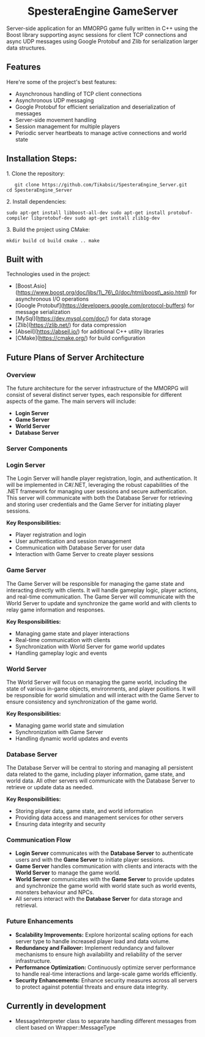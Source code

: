 <h1 align="center" id="title">SpesteraEngine GameServer</h1>

<p id="description">Server-side application for an MMORPG game fully written in C++ using the Boost library supporting async sessions for client TCP connections and async UDP messages using Google Protobuf and Zlib for serialization larger data structures.</p>

  
  
<h2>Features</h2>

Here're some of the project's best features:

*   Asynchronous handling of TCP client connections
*   Asynchronous UDP messaging
*   Google Protobuf for efficient serialization and deserialization of messages
*   Server-side movement handling
*   Session management for multiple players
*   Periodic server heartbeats to manage active connections and world state

<h2>Installation Steps:</h2>

<p>1. Clone the repository:</p>

```
   git clone https://github.com/Tikabsic/SpesteraEngine_Server.git    cd SpesteraEngine_Server
```

<p>2. Install dependencies:</p>

```
sudo apt-get install libboost-all-dev sudo apt-get install protobuf-compiler libprotobuf-dev sudo apt-get install zlib1g-dev
```

<p>3. Build the project using CMake:</p>

```
mkdir build cd build cmake .. make
```

  
  
<h2>Built with</h2>

Technologies used in the project:

*   \[Boost.Asio\](https://www.boost.org/doc/libs/1\_76\_0/doc/html/boost\_asio.html) for asynchronous I/O operations
*   \[Google Protobuf\](https://developers.google.com/protocol-buffers) for message serialization
*   \[MySql\](https://dev.mysql.com/doc/) for data storage
*   \[Zlib\](https://zlib.net/) for data compression
*   \[Abseil\](https://abseil.io/) for additional C++ utility libraries
*   \[CMake\](https://cmake.org/) for build configuration

<h2>Future Plans of Server Architecture</h2>

### Overview

The future architecture for the server infrastructure of the MMORPG will consist of several distinct server types, each responsible for different aspects of the game. The main servers will include:

- **Login Server**
- **Game Server**
- **World Server**
- **Database Server**

### Server Components

<h3>Login Server</h3>

The Login Server will handle player registration, login, and authentication. It will be implemented in C#/.NET, leveraging the robust capabilities of the .NET framework for managing user sessions and secure authentication. This server will communicate with both the Database Server for retrieving and storing user credentials and the Game Server for initiating player sessions.

**Key Responsibilities:**
- Player registration and login
- User authentication and session management
- Communication with Database Server for user data
- Interaction with Game Server to create player sessions

<h3>Game Server</h3>

The Game Server will be responsible for managing the game state and interacting directly with clients. It will handle gameplay logic, player actions, and real-time communication. The Game Server will communicate with the World Server to update and synchronize the game world and with clients to relay game information and responses.

**Key Responsibilities:**
- Managing game state and player interactions
- Real-time communication with clients
- Synchronization with World Server for game world updates
- Handling gameplay logic and events

<h3> World Server</h3>

The World Server will focus on managing the game world, including the state of various in-game objects, environments, and player positions. It will be responsible for world simulation and will interact with the Game Server to ensure consistency and synchronization of the game world.

**Key Responsibilities:**
- Managing game world state and simulation
- Synchronization with Game Server
- Handling dynamic world updates and events

<h3>Database Server</h3>

The Database Server will be central to storing and managing all persistent data related to the game, including player information, game state, and world data. All other servers will communicate with the Database Server to retrieve or update data as needed.

**Key Responsibilities:**
- Storing player data, game state, and world information
- Providing data access and management services for other servers
- Ensuring data integrity and security

### Communication Flow

- **Login Server** communicates with the **Database Server** to authenticate users and with the **Game Server** to initiate player sessions.
- **Game Server** handles communication with clients and interacts with the **World Server** to manage the game world.
- **World Server** communicates with the **Game Server** to provide updates and synchronize the game world with world state such as world events, monsters behaviour and NPCs.
- All servers interact with the **Database Server** for data storage and retrieval.

### Future Enhancements

- **Scalability Improvements:** Explore horizontal scaling options for each server type to handle increased player load and data volume.
- **Redundancy and Failover:** Implement redundancy and failover mechanisms to ensure high availability and reliability of the server infrastructure.
- **Performance Optimization:** Continuously optimize server performance to handle real-time interactions and large-scale game worlds efficiently.
- **Security Enhancements:** Enhance security measures across all servers to protect against potential threats and ensure data integrity.



<h2>Currently in development</h2>

* MessageInterpreter class to separate handling different messages from client based on Wrapper::MessageType
